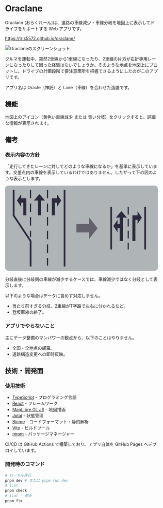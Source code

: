 # Oraclane

Oraclane (おらくれーん)は、道路の車線減少・車線分岐を地図上に表示してドライブをサポートする Web アプリです。

https://tris5572.github.io/oraclane/

<img width="510" alt="Oraclaneのスクリーンショット" src="https://github.com/user-attachments/assets/925f6302-1a32-4281-bf1d-74712588726c" />

クルマを運転中、突然2車線から1車線になったり、2車線の片方が右折専用レーンになったりして困った経験はないでしょうか。そのような地点を地図上にプロットし、ドライブの計画段階で要注意箇所を把握できるようにしたのがこのアプリです。

アプリ名は Oracle（神託）と Lane（車線）を合わせた造語です。

## 機能

地図上のアイコン（黄色い車線減少 または 青い分岐）をクリックすると、詳細な情報が表示されます。

## 備考

### 表示内容の方針

「走行してきたレーンに対してどのような車線になるか」を基準に表示しています。交差点内の車線を表示しているわけではありません。したがって下の図のような表示とします。

![分岐時の表示の方針](/docs/images/lane-image-01.svg)

分岐直後に分岐側の車線が減少するケースでは、車線減少ではなく分岐として表示します。

以下のような場合はデータに含めず対応しません。

- 当たり前すぎる分岐。2車線がT字路で左右に分かれるなど。
- 登坂車線の終了。

### アプリでやらないこと

主にデータ整備のマンパワーの観点から、以下のことはやりません。

- 全国・全地点の網羅。
- 道路構造変更への即時反映。

## 技術・開発面

### 使用技術

- [TypeScript](https://www.typescriptlang.org/) - プログラミング言語
- [React](https://react.dev/) - フレームワーク
- [MapLibre GL JS](https://maplibre.org/) - 地図描画
- [Jotai](https://jotai.org/) - 状態管理
- [Biome](https://biomejs.dev/) - コードフォーマット・静的解析
- [Vite](https://vitejs.dev/) - ビルドツール
- [pnpm](https://pnpm.io/) - パッケージマネージャー

CI/CD は GitHub Actions で構築しており、アプリ自体を GitHub Pages へデプロイしています。

### 開発時のコマンド

```sh
# ローカル実行
pnpm dev # または pnpm run dev 
# lint
pnpm check
# lint - 修正
pnpm fix
```
